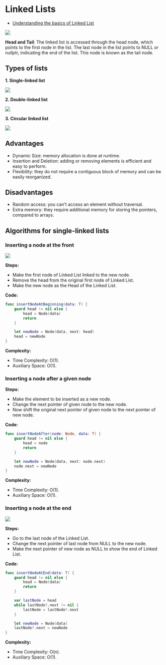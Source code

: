 # Linked Lists

- [Understanding the basics of Linked List](https://www.geeksforgeeks.org/what-is-linked-list/)

<img src="https://media.geeksforgeeks.org/wp-content/uploads/20220712172013/Singlelinkedlist.png" />

**Head and Tail**: The linked list is accessed through the head node, which points to the first node in the list. The last node in the list points to NULL or nullptr, indicating the end of the list. This node is known as the tail node.

## Types of lists

**1. Single-linked list**

<img src="https://media.geeksforgeeks.org/wp-content/uploads/20220712172013/Singlelinkedlist.png" />

**2. Double-linked list**

<img src="https://media.geeksforgeeks.org/wp-content/uploads/20220712180755/Doublylinkedlist.png" />

**3. Circular linked list**

<img src="https://media.geeksforgeeks.org/wp-content/uploads/20220712181336/Circularlinkedlist.png" />


## Advantages

- Dynamic Size: memory allocation is done at runtime.
- Insertion and Deletion: adding or removing elements is efficient and easy to perform.
- Flexibility: they do not require a contiguous block of memory and can be easily reorganized.

## Disadvantages

- Random access: you can't access an element without traversal.
- Extra memory: they require additional memory for storing the pointers, compared to arrays.

## Algorithms for single-linked lists

### Inserting a node at the front

<img src="https://media.geeksforgeeks.org/wp-content/cdn-uploads/gq/2013/03/Linkedlist_insert_at_start.png" />

**Steps:**
- Make the first node of Linked List linked to the new node.
- Remove the head from the original first node of Linked List.
- Make the new node as the Head of the Linked List.

**Code:**

```swift
func insertNodeAtBeginning(data: T) {
    guard head != nil else {
        head = Node(data)
        return
    }

    let newNode = Node(data, next: head)
    head = newNode
}
```

**Complexity:**
- Time Complexity: O(1).
- Auxiliary Space: O(1).

### Inserting a node after a given node

**Steps:**
- Make the element to be inserted as a new node.
- Change the next pointer of given node to the new node.
- Now shift the original next pointer of given node to the next pointer of new node.

**Code:**

```swift
func insertNodeAfter(node: Node, data: T) {
    guard head != nil else {
        head = node
        return
    }

    let newNode = Node(data, next: node.next)
    node.next = newNode
}
```

**Complexity:**
- Time Complexity: O(1).
- Auxiliary Space: O(1).

### Inserting a node at the end

<img src="https://media.geeksforgeeks.org/wp-content/cdn-uploads/gq/2013/03/Linkedlist_insert_last.png" />

**Steps:**
- Go to the last node of the Linked List.
- Change the next pointer of last node from NULL to the new node.
- Make the next pointer of new node as NULL to show the end of Linked List.

**Code:**

```swift
func insertNodeAtEnd(data: T) {
    guard head != nil else {
        head = Node(data)
        return
    }

    var lastNode = head
    while lastNode?.next != nil {
        lastNode = lastNode?.next
    }

    let newNode = Node(data)
    lastNode?.next = newNode
}
```

**Complexity:**
- Time Complexity: O(n).
- Auxiliary Space: O(1).
